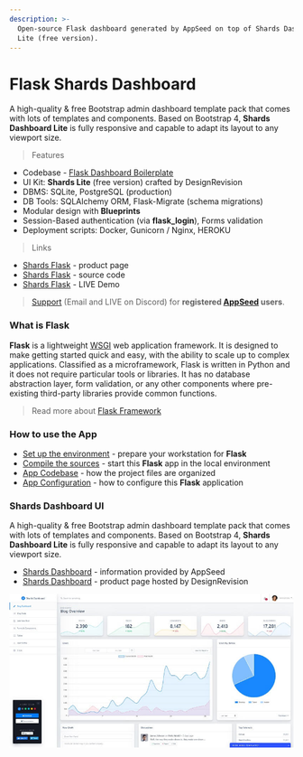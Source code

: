 ```yaml
---
description: >-
  Open-source Flask dashboard generated by AppSeed on top of Shards Dashboard
  Lite (free version).
---
```


# Flask Shards Dashboard

A high-quality & free Bootstrap admin dashboard template pack that comes with lots of templates and components. Based on Bootstrap 4, **Shards Dashboard Lite** is fully responsive and capable to adapt its layout to any viewport size.

> Features

* Codebase - [Flask Dashboard Boilerplate](../../boilerplate-code/flask-dashboard.md)
* UI Kit: **Shards Lite** (free version) crafted by DesignRevision
* DBMS: SQLite, PostgreSQL (production)
* DB Tools: SQLAlchemy ORM, Flask-Migrate (schema migrations)
* Modular design with **Blueprints**
* Session-Based authentication (via **flask_login**), Forms validation
* Deployment scripts: Docker, Gunicorn / Nginx, HEROKU 

> Links

* [Shards Flask](https://appseed.us/admin-dashboards/flask-dashboard-shards) - product page
* [Shards Flask](https://github.com/app-generator/flask-dashboard-shards) - source code
* [Shards Flask](https://flask-dashboard-shards.appseed.us) - LIVE Demo 

> [Support](https://appseed.us/support) (Email and LIVE on Discord) for **registered **[**AppSeed**](https://appseed.us)** users**.

###

### What is Flask

**Flask** is a lightweight [WSGI](../../content/what-is/wsgi.md) web application framework. It is designed to make getting started quick and easy, with the ability to scale up to complex applications. Classified as a microframework, Flask is written in Python and it does not require particular tools or libraries. It has no database abstraction layer, form validation, or any other components where pre-existing third-party libraries provide common functions.

> Read more about [Flask Framework](../../content/what-is/flask.md)



### How to use the App

* [Set up the environment](../../boilerplate-code/flask-dashboard.md#environment) - prepare your workstation for **Flask**
* [Compile the sources](../../boilerplate-code/flask-dashboard.md#build-the-app-1) - start this **Flask** app in the local environment
* [App Codebase](../../boilerplate-code/flask-dashboard.md#app-codebase) - how the project files are organized
* [App Configuration](../../boilerplate-code/flask-dashboard.md#app-configuration) - how to configure this **Flask** application



### Shards Dashboard UI

A high-quality & free Bootstrap admin dashboard template pack that comes with lots of templates and components. Based on Bootstrap 4, **Shards Dashboard Lite** is fully responsive and capable to adapt its layout to any viewport size.

* [Shards Dashboard](../../content/bootstrap-template/shards-dashboard.md) - information provided by AppSeed
* [Shards Dashboard](https://designrevision.com/downloads/shards-dashboard-lite/) - product page hosted by DesignRevision

![Shards Dashboard - Free Bootstrap Template.](../../.gitbook/assets/shards-dashboard.jpg)
